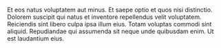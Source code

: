 Et eos natus voluptatem aut minus. Et saepe optio et quos nisi distinctio. Dolorem suscipit qui natus et inventore repellendus velit voluptatem. Reiciendis sint libero culpa ipsa illum eius. Totam voluptas commodi sint aliquid. Repudiandae qui assumenda sit neque unde quibusdam enim. Ut est laudantium eius.
